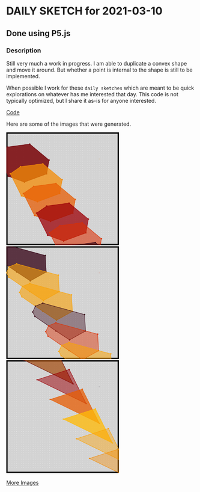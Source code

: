# DAILY SKETCH for 2021-03-10

## Done using P5.js

### Description


Still very much a work in progress.
I am able to duplicate a convex shape and move it around.
But whether a point is internal to the shape is still to be implemented.

When possible I work for these `daily sketches` which are meant to be quick explorations     on whatever has me interested that day. This code is not typically optimized, but I share it as-is     for anyone interested.

[Code](2021-03-10) 

Here are some of the images that were generated.

<img src = 'images/keep_2021-3-10-22-22-10-2398.png' width = '300'> 
<img src = 'images/keep_2021-3-10-22-22-49-2576.png' width = '300'> 
<img src = 'images/keep_2021-3-10-22-23-0-1959.png' width = '300'> 


[More Images](2021-03-10/images) 

